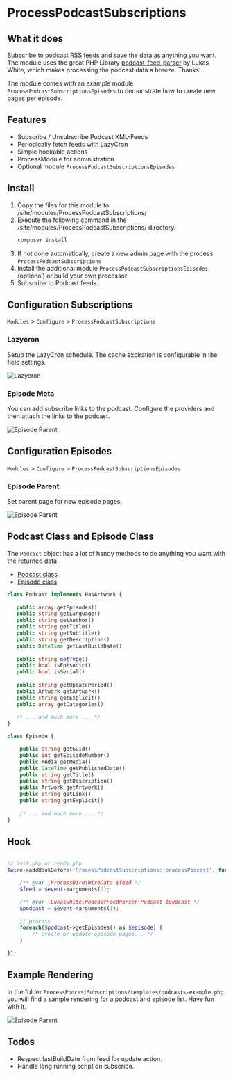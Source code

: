 # ProcessPodcastSubscriptions

## What it does

Subscribe to podcast RSS feeds and save the data as anything you want.
The module uses the great PHP Library [podcast-feed-parser](https://github.com/lukaswhite/podcast-feed-parser) by
Lukas White, which makes processing the podcast data a breeze. Thanks!

The module comes with an example module `ProcessPodcastSubscriptionsEpisodes` to demonstrate how to create new pages per episode.

## Features
- Subscribe / Unsubscribe Podcast XML-Feeds
- Periodically fetch feeds with LazyCron
- Simple hookable actions
- ProcessModule for administration
- Optional module `ProcessPodcastSubscriptionsEpisodes`

## Install

1. Copy the files for this module to /site/modules/ProcessPodcastSubscriptions/
2. Execute the following command in the /site/modules/ProcessPodcastSubscriptions/ directory.
   ```bash
   composer install
   ```
3. If not done automatically, create a new admin page with the process `ProcessPodcastSubscriptions`
4. Install the additional module `ProcessPodcastSubscriptionsEpisodes` (optional) or build your own processor
5. Subscribe to Podcast feeds...


## Configuration Subscriptions

`Modules` > `Configure` > `ProcessPodcastSubscriptions`

###  Lazycron
Setup the LazyCron schedule. The cache expiration is configurable in the field settings.

![Lazycron](https://user-images.githubusercontent.com/11630948/154841723-e624ce01-eeb4-4938-9d23-f9b5c5636d95.png)

### Episode Meta
You can add subscribe links to the podcast.
Configure the providers and then attach the links to the podcast.

![Episode Parent](https://user-images.githubusercontent.com/11630948/190591854-cbe87d80-be1e-41f6-aaf9-c2b266c97382.png)

## Configuration Episodes

`Modules` > `Configure` > `ProcessPodcastSubscriptionsEpisodes`

### Episode Parent
Set parent page for new episode pages.

![Episode Parent](https://user-images.githubusercontent.com/11630948/154841724-b4c709a7-cb27-41d6-98a9-ea1ed73a742c.png)


## Podcast Class and Episode Class
The `Podcast` object has a lot of handy methods to do anything you want with the returned data.
- [Podcast class](https://htmlpreview.github.io/?https://github.com/lukaswhite/podcast-feed-parser/blob/main/docs/html/classes/Lukaswhite_PodcastFeedParser_Podcast.xhtml)
- [Episode class](https://htmlpreview.github.io/?https://raw.githubusercontent.com/lukaswhite/podcast-feed-parser/main/docs/html/classes/Lukaswhite_PodcastFeedParser_Episode.xhtml)


```php
class Podcast implements HasArtwork {
   
   public array getEpisodes()
   public string getLanguage()
   public string getAuthor()
   public string getTitle()
   public string getSubtitle()
   public string getDescription()
   public DateTime getLastBuildDate()
   
   public string getType()
   public bool isEpisodic()
   public bool isSerial()
   
   public string getUpdatePeriod()
   public Artwork getArtwork()
   public string getExplicit()
   public array getCategories()
   
   /* ... and much more ... */
}
```

```php
class Episode {

    public string getGuid()
    public int getEpisodeNumber()
    public Media getMedia()
    public DateTime getPublishedDate()
    public string getTitle()
    public string getDescription()
    public Artwork getArtwork()
    public string getLink()
    public string getExplicit()
    
    /* ... and much more ... */
}
```

## Hook
```php

// init.php or ready.php
$wire->addHookBefore('ProcessPodcastSubscriptions::processPodcast', function (HookEvent $event) {

    /** @var \ProcessWire\WireData $feed */
    $feed = $event->arguments(0);

    /** @var \Lukaswhite\PodcastFeedParser\Podcast $podcast */
    $podcast = $event->arguments(1);
    
    // process
    foreach($podcast->getEpisodes() as $episode) {
        /* create or update episode pages... */
    }

});
```

## Example Rendering
In the folder `ProcessPodcastSubscriptions/templates/podcasts-example.php` you will find a sample rendering for a podcast and episode list. Have fun with it.

![Episode Parent](https://user-images.githubusercontent.com/11630948/190590492-64fba28f-342b-4500-b074-03390ab5ba71.png)

## Todos
- Respect lastBuildDate from feed for update action.
- Handle long running script on subscribe.